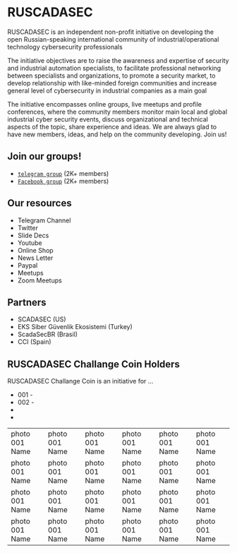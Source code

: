 # RUSCADASEC
RUSCADASEC is an independent non-profit initiative on developing the open Russian-speaking international community of industrial/operational technology cybersecurity professionals

The initiative objectives are to raise the awareness and expertise of security and industrial automation specialists, to facilitate professional networking between specialists and organizations, to promote a security market, to develop relationship with like-minded foreign communities and increase general level of cybersecurity in industrial companies as a main goal

The initiative encompasses online groups, live meetups and profile conferences, where the community members monitor main local and global industrial cyber security events, discuss organizational and technical aspects of the topic, share experience and ideas. We are always glad to have new members, ideas, and help on the community developing. Join us!

## Join our groups!

* [`telegram group`](https://t.me/RUSCADASEC) (2K+ members)
* [`Facebook group`](https://www.facebook.com/groups/RUSCADASEC.ORG) (2K+ members)

## Our resources

* Telegram Channel
* Twitter
* Slide Decs
* Youtube 
* Online Shop
* News Letter
* Paypal 
* Meetups
* Zoom Meetups


## Partners

* SCADASEC (US)
* EKS Siber Güvenlik Ekosistemi (Turkey)
* ScadaSecBR (Brasil)
* CCI (Spain)

## RUSCADASEC Challange Coin Holders 
RUSCADASEC Challange Coin is an initiative for ...

* 001 - 
* 002 -
*
*

|||||||
| --- | --- | --- | --- | --- | --- |
| photo 001 Name | photo 001 Name | photo 001 Name | photo 001 Name | photo 001 Name | photo 001 Name |
| photo 001 Name | photo 001 Name | photo 001 Name | photo 001 Name | photo 001 Name | photo 001 Name |
| photo 001 Name | photo 001 Name | photo 001 Name | photo 001 Name | photo 001 Name | photo 001 Name |
| photo 001 Name | photo 001 Name | photo 001 Name | photo 001 Name | photo 001 Name | photo 001 Name |


